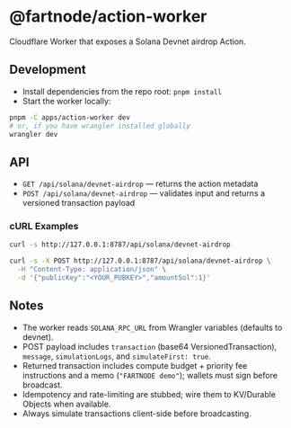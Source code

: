 # @fartnode/action-worker

Cloudflare Worker that exposes a Solana Devnet airdrop Action.

## Development

- Install dependencies from the repo root: `pnpm install`
- Start the worker locally:

```bash
pnpm -C apps/action-worker dev
# or, if you have wrangler installed globally
wrangler dev
```

## API

- `GET /api/solana/devnet-airdrop` — returns the action metadata
- `POST /api/solana/devnet-airdrop` — validates input and returns a versioned transaction payload

### cURL Examples

```bash
curl -s http://127.0.0.1:8787/api/solana/devnet-airdrop
```

```bash
curl -s -X POST http://127.0.0.1:8787/api/solana/devnet-airdrop \
  -H "Content-Type: application/json" \
  -d '{"publicKey":"<YOUR_PUBKEY>","amountSol":1}'
```

## Notes

- The worker reads `SOLANA_RPC_URL` from Wrangler variables (defaults to devnet).
- POST payload includes `transaction` (base64 VersionedTransaction), `message`, `simulationLogs`, and `simulateFirst: true`.
- Returned transaction includes compute budget + priority fee instructions and a memo (`"FARTNODE demo"`); wallets must sign before broadcast.
- Idempotency and rate-limiting are stubbed; wire them to KV/Durable Objects when available.
- Always simulate transactions client-side before broadcasting.
